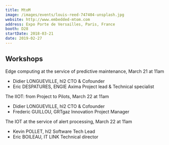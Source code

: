 ```yaml
---
title: MtoM
image: /images/events/louis-reed-747404-unsplash.jpg
website: http://www.embedded-mtom.com
address: Expo Porte de Versailles, Paris, France
booth: D28
startDate: 2018-03-21
date: 2019-02-27
---
```


## Workshops

Edge computing at the service of predictive maintenance, March 21 at 11am

- Didier LONGUEVILLE, hl2 CTO & Cofounder
- Eric DESPATURES, ENGIE Axima Project lead & Technical specialist

The IIOT: from Project to Pilots, March 22 at 11am

- Didier LONGUEVILLE, hl2 CTO & Cofounder
- Frederic GUILLOU, GRTgaz Innovation Project Manager

The IOT at the service of alert processing, March 22 at 11am

- Kevin POLLET, hl2 Software Tech Lead
- Eric BOILEAU, IT LINK Technical director
